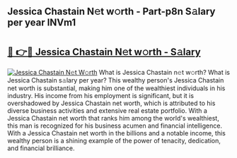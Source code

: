 ## Jessica Chastain N𝚎t w𝚘rth - Part-p8n S𝚊lary per year lNVm1

# <h2><a href="http://gc2vt2s.nevu.top/?p=Jessica+Chastain">🔗 👉🔴 Jessica Chastain N𝚎t w𝚘rth - S𝚊lary</a></h2>

[![Jessica Chastain N𝚎t W𝚘rth](https://i.imgur.com/Oavwk0R.jpeg)](http://gc2vt2s.nevu.top/?p=Jessica+Chastain)
What is Jessica Chastain n𝚎t w𝚘rth? What is Jessica Chastain s𝚊lary per year?
This wealthy person's Jessica Chastain net worth is substantial, making him one of the wealthiest individuals in his industry. His income from his employment is significant, but it is overshadowed by Jessica Chastain net worth, which is attributed to his diverse business activities and extensive real estate portfolio. With a Jessica Chastain net worth that ranks him among the world's wealthiest, this man is recognized for his business acumen and financial intelligence. With a Jessica Chastain net worth in the billions and a notable income, this wealthy person is a shining example of the power of tenacity, dedication, and financial brilliance.
